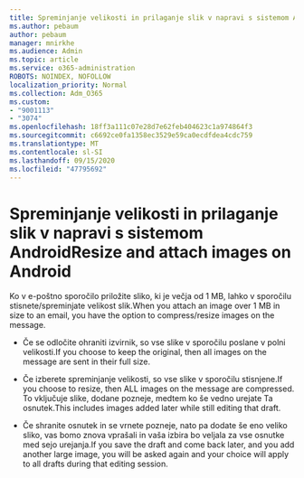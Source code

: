 ```yaml
---
title: Spreminjanje velikosti in prilaganje slik v napravi s sistemom Android
ms.author: pebaum
author: pebaum
manager: mnirkhe
ms.audience: Admin
ms.topic: article
ms.service: o365-administration
ROBOTS: NOINDEX, NOFOLLOW
localization_priority: Normal
ms.collection: Adm_O365
ms.custom:
- "9001113"
- "3074"
ms.openlocfilehash: 18ff3a111c07e28d7e62feb404623c1a974864f3
ms.sourcegitcommit: c6692ce0fa1358ec3529e59ca0ecdfdea4cdc759
ms.translationtype: MT
ms.contentlocale: sl-SI
ms.lasthandoff: 09/15/2020
ms.locfileid: "47795692"
---
```

# <a name="resize-and-attach-images-on-android"></a><span data-ttu-id="0c6ed-102">Spreminjanje velikosti in prilaganje slik v napravi s sistemom Android</span><span class="sxs-lookup"><span data-stu-id="0c6ed-102">Resize and attach images on Android</span></span>

<span data-ttu-id="0c6ed-103">Ko v e-poštno sporočilo priložite sliko, ki je večja od 1 MB, lahko v sporočilu stisnete/spreminjate velikost slik.</span><span class="sxs-lookup"><span data-stu-id="0c6ed-103">When you attach an image over 1 MB in size to an email, you have the option to compress/resize images on the message.</span></span>
 
- <span data-ttu-id="0c6ed-104">Če se odločite ohraniti izvirnik, so vse slike v sporočilu poslane v polni velikosti.</span><span class="sxs-lookup"><span data-stu-id="0c6ed-104">If you choose to keep the original, then all images on the message are sent in their full size.</span></span>
 
- <span data-ttu-id="0c6ed-105">Če izberete spreminjanje velikosti, so vse slike v sporočilu stisnjene.</span><span class="sxs-lookup"><span data-stu-id="0c6ed-105">If you choose to resize, then ALL images on the message are compressed.</span></span>  <span data-ttu-id="0c6ed-106">To vključuje slike, dodane pozneje, medtem ko še vedno urejate Ta osnutek.</span><span class="sxs-lookup"><span data-stu-id="0c6ed-106">This includes images added later while still editing that draft.</span></span>
 
- <span data-ttu-id="0c6ed-107">Če shranite osnutek in se vrnete pozneje, nato pa dodate še eno veliko sliko, vas bomo znova vprašali in vaša izbira bo veljala za vse osnutke med sejo urejanja.</span><span class="sxs-lookup"><span data-stu-id="0c6ed-107">If you save the draft and come back later, and you add another large image, you will be asked again and your choice will apply to all drafts during that editing session.</span></span>
 
